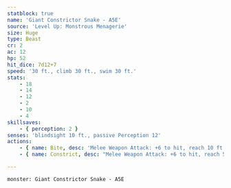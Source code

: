 ```yaml
---
statblock: true
name: 'Giant Constrictor Snake - A5E'
source: 'Level Up: Monstrous Menagerie'
size: Huge
type: Beast
cr: 2
ac: 12
hp: 52
hit_dice: 7d12+7
speed: '30 ft., climb 30 ft., swim 30 ft.'
stats:
    - 18
    - 14
    - 12
    - 2
    - 10
    - 4
skillsaves:
    - { perception: 2 }
senses: 'blindsight 10 ft., passive Perception 12'
actions:
    - { name: Bite, desc: 'Melee Weapon Attack: +6 to hit, reach 10 ft., one target. Hit: 13 (2d8+4) piercing damage.' }
    - { name: Constrict, desc: "Melee Weapon Attack: +6 to hit, reach 5 ft., one target. Hit: 11 (2d6+4) bludgeoning damage and the target is grappled (escape DC 16). Until this grapple ends, the target is restrained and the snake can't constrict a different target." }

---
```

```statblock
monster: Giant Constrictor Snake - A5E
```
